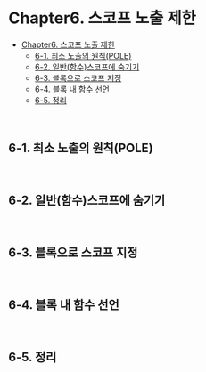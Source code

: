 # Chapter6. 스코프 노출 제한

- [Chapter6. 스코프 노출 제한](#chapter6-스코프-노출-제한)
  - [6-1. 최소 노출의 원칙(POLE)](#6-1-최소-노출의-원칙pole)
  - [6-2. 일반(함수)스코프에 숨기기](#6-2-일반함수스코프에-숨기기)
  - [6-3. 블록으로 스코프 지정](#6-3-블록으로-스코프-지정)
  - [6-4. 블록 내 함수 선언](#6-4-블록-내-함수-선언)
  - [6-5. 정리](#6-5-정리)

<br>

## 6-1. 최소 노출의 원칙(POLE)

<br>

## 6-2. 일반(함수)스코프에 숨기기

<br>

## 6-3. 블록으로 스코프 지정

<br>

## 6-4. 블록 내 함수 선언

<br>

## 6-5. 정리
